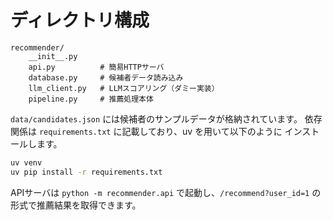 # ディレクトリ構成

```
recommender/
    __init__.py
    api.py          # 簡易HTTPサーバ
    database.py     # 候補者データ読み込み
    llm_client.py   # LLMスコアリング（ダミー実装）
    pipeline.py     # 推薦処理本体
```

`data/candidates.json` には候補者のサンプルデータが格納されています。
依存関係は `requirements.txt` に記載しており、uv を用いて以下のように
インストールします。

```bash
uv venv
uv pip install -r requirements.txt
```

APIサーバは `python -m recommender.api` で起動し、`/recommend?user_id=1` の
形式で推薦結果を取得できます。
